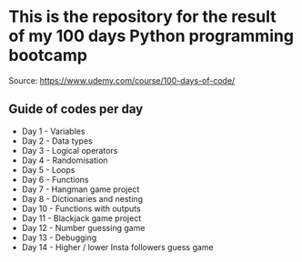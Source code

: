 # This is the repository for the result of my 100 days Python programming bootcamp 

Source: https://www.udemy.com/course/100-days-of-code/ 


## Guide of codes per day

* Day 1 - Variables
* Day 2 - Data types 
* Day 3 - Logical operators
* Day 4 - Randomisation
* Day 5 - Loops
* Day 6 - Functions
* Day 7 - Hangman game project
* Day 8 - Dictionaries and nesting
* Day 10 - Functions with outputs
* Day 11 - Blackjack game project
* Day 12 - Number guessing game
* Day 13 - Debugging
* Day 14 - Higher / lower Insta followers guess game
